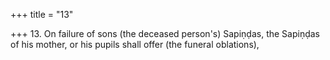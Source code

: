 +++
title = "13"

+++
13. On failure of sons (the deceased person's) Sapiṇḍas, the Sapiṇḍas of his mother, or his pupils shall offer (the funeral oblations),
